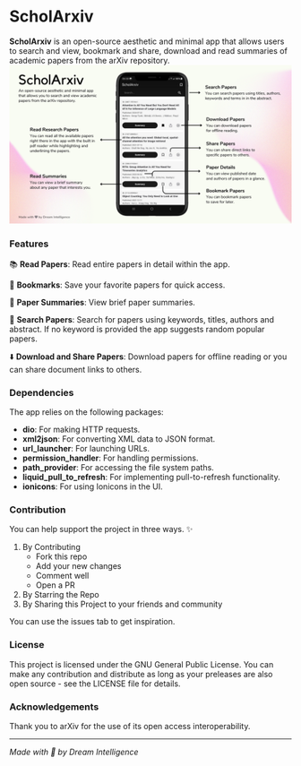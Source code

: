 # ScholArxiv

**ScholArxiv** is an open-source aesthetic and minimal app that allows users to search and view, bookmark and share, download and read summaries of academic papers from the arXiv repository.
![](assets/screenshots/ScholArxiv.png)

### Features

📚 **Read Papers**: Read entire papers in detail within the app.

🔖 **Bookmarks**: Save your favorite papers for quick access.

📝 **Paper Summaries**: View brief paper summaries.

🔎 **Search Papers**: Search for papers using keywords, titles, authors and abstract. If no keyword is provided the app suggests random popular papers.

⬇️ **Download and Share Papers**: Download papers for offline reading or you can share document links to others.

### Dependencies

The app relies on the following packages:

-   **dio**: For making HTTP requests.
-   **xml2json**: For converting XML data to JSON format.
-   **url_launcher**: For launching URLs.
-   **permission_handler**: For handling permissions.
-   **path_provider**: For accessing the file system paths.
-   **liquid_pull_to_refresh**: For implementing pull-to-refresh functionality.
-   **ionicons**: For using Ionicons in the UI.

### Contribution

You can help support the project in three ways. ✨

1. By Contributing
    - Fork this repo
    - Add your new changes
    - Comment well
    - Open a PR
1. By Starring the Repo
1. By Sharing this Project to your friends and community

You can use the issues tab to get inspiration.

### License

This project is licensed under the GNU General Public License. You can make any contribution and distribute as long as your preleases are also open source - see the LICENSE file for details.

### Acknowledgements

Thank you to arXiv for the use of its open access interoperability.

---

_Made with 🤍 by Dream Intelligence_
